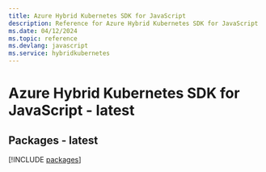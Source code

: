 ```yaml
---
title: Azure Hybrid Kubernetes SDK for JavaScript
description: Reference for Azure Hybrid Kubernetes SDK for JavaScript
ms.date: 04/12/2024
ms.topic: reference
ms.devlang: javascript
ms.service: hybridkubernetes
---
```

# Azure Hybrid Kubernetes SDK for JavaScript - latest
## Packages - latest
[!INCLUDE [packages](hybrid-kubernetes-index.md)]